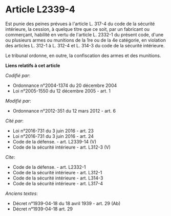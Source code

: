 # Article L2339-4

Est punie des peines prévues à l'article L. 317-4 du code de la sécurité intérieure, la cession, à quelque titre que ce soit,
par un fabricant ou commerçant, habilité en vertu de l'article L. 2332-1 du présent code, d'une ou plusieurs armes ou
munitions de la 1re ou de la 4e catégorie, en violation des articles L. 312-1 à L. 312-4 et L. 314-3 du code de la sécurité
intérieure. 

Le tribunal ordonne, en outre, la confiscation des armes et des munitions.

**Liens relatifs à cet article**

_Codifié par_:

  - Ordonnance n°2004-1374 du 20 décembre 2004
  - Loi n°2005-1550 du 12 décembre 2005 - art. 1

_Modifié par_:

  - Ordonnance n°2012-351 du 12 mars 2012 - art. 6

_Cité par_:

  - Loi n°2016-731 du 3 juin 2016 - art. 23
  - Loi n°2016-731 du 3 juin 2016 - art. 24
  - Code de la défense. - art. L2339-14 (V)
  - Code de la sécurité intérieure - art. L312-3 (V)

_Cite_:

  - Code de la défense. - art. L2332-1
  - Code de la sécurité intérieure - art. L312-1
  - Code de la sécurité intérieure - art. L314-3
  - Code de la sécurité intérieure - art. L317-4

_Anciens textes_:

  - Décret n°1939-04-18 du 18 avril 1939 - art. 29 (Ab)
  - Décret n°1939-04-18 art. 29

